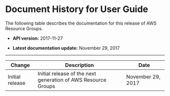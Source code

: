 # Document History for User Guide<a name="doc-history"></a>

The following table describes the documentation for this release of AWS Resource Groups\.

+ **API version:** 2017\-11\-27

+ **Latest documentation update:** November 29, 2017


****  

| Change | Description | Date | 
| --- | --- | --- | 
| Initial release | Initial release of the next generation of AWS Resource Groups | November 29, 2017 | 